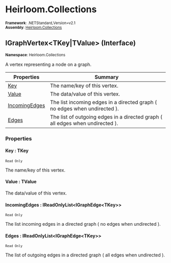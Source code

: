 # Heirloom.Collections

<small>**Framework**: .NETStandard,Version=v2.1</small>  
<small>**Assembly**: [Heirloom.Collections](../Heirloom.Collections/Heirloom.Collections.md)</small>  

## IGraphVertex\<TKey|TValue> (Interface)
<small>**Namespace**: Heirloom.Collections</sub></small>  

A vertex representing a node on a graph.

| Properties                    | Summary                                                                       |
|-------------------------------|-------------------------------------------------------------------------------|
| [Key](#KEY5F786897)           | The name/key of this vertex.                                                  |
| [Value](#VAL829B10CF)         | The data/value of this vertex.                                                |
| [IncomingEdges](#INC2F618154) | The list incoming edges in a directed graph ( no edges when undirected ).     |
| [Edges](#EDG6DC48328)         | The list of outgoing edges in a directed graph ( all edges when undirected ). |

### Properties

#### <a name="KEY5F786897"></a>Key : TKey

<small>`Read Only`</small>

The name/key of this vertex.

#### <a name="VAL829B10CF"></a>Value : TValue


The data/value of this vertex.

#### <a name="INC2F618154"></a>IncomingEdges : IReadOnlyList\<IGraphEdge\<TKey>>

<small>`Read Only`</small>

The list incoming edges in a directed graph ( no edges when undirected ).

#### <a name="EDG6DC48328"></a>Edges : IReadOnlyList\<IGraphEdge\<TKey>>

<small>`Read Only`</small>

The list of outgoing edges in a directed graph ( all edges when undirected ).

